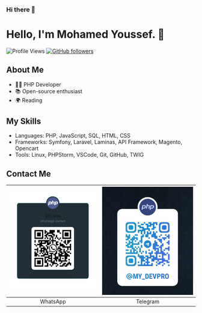 ### Hi there 👋
# Hello, I'm Mohamed Youssef. 👋

![Profile Views](https://komarev.com/ghpvc/?username=mhmdyoussef)
[![GitHub followers](https://img.shields.io/github/followers/mhmdyoussef?label=Follow&style=social)](https://github.com/mhmdyoussef)

## About Me
- 👨‍💻 PHP Developer
- 📚 Open-source enthusiast
- 🌍 Reading

## My Skills
- Languages: PHP, JavaScript, SQL, HTML, CSS
- Frameworks: Symfony, Laravel, Laminas, API Framework, Magento, Opencart
- Tools: Linux, PHPStorm, VSCode, Git, GitHub, TWIG
<!--
## Projects
- [Project 1](https://github.com/your-username/project-1)
- [Project 2](https://github.com/your-username/project-2)
-->
## Contact Me

| [<img src="images/whatsapp.png">](https://web.whatsapp.com/send?phone=201022366794&text=Hello!) | [<img src="images/telegram.png">](https://t.me/MY_Devpro) |
|:--------------------------:|:--------------------------:|
| WhatsApp       | Telegram       |


<!--
**mhmdyoussef/mhmdyoussef** is a ✨ _special_ ✨ repository because its `README.md` (this file) appears on your GitHub profile.

Here are some ideas to get you started:

- 🔭 I’m currently working on ...
- 🌱 I’m currently learning ...
- 👯 I’m looking to collaborate on ...
- 🤔 I’m looking for help with ...
- 💬 Ask me about ...
- 📫 How to reach me: ...
- 😄 Pronouns: ...
- ⚡ Fun fact: ...
-->
